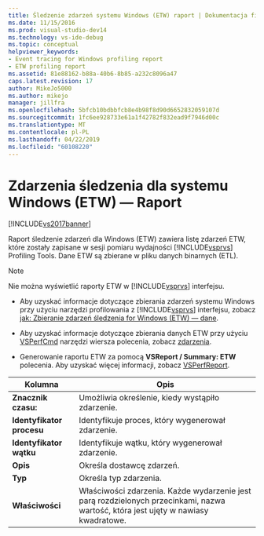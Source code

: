 ```yaml
---
title: Śledzenie zdarzeń systemu Windows (ETW) raport | Dokumentacja firmy Microsoft
ms.date: 11/15/2016
ms.prod: visual-studio-dev14
ms.technology: vs-ide-debug
ms.topic: conceptual
helpviewer_keywords:
- Event tracing for Windows profiling report
- ETW profiling report
ms.assetid: 81e88162-b88a-40b6-8b85-a232c8096a47
caps.latest.revision: 17
author: MikeJo5000
ms.author: mikejo
manager: jillfra
ms.openlocfilehash: 5bfcb10bdbbfcb8e4b98f8d90d6652832059107d
ms.sourcegitcommit: 1fc6ee928733e61a1f42782f832ead9f7946d00c
ms.translationtype: MT
ms.contentlocale: pl-PL
ms.lasthandoff: 04/22/2019
ms.locfileid: "60108220"
---
```

# <a name="event-tracing-for-windows-etw-report"></a>Zdarzenia śledzenia dla systemu Windows (ETW) — Raport
[!INCLUDE[vs2017banner](../includes/vs2017banner.md)]

Raport śledzenie zdarzeń dla Windows (ETW) zawiera listę zdarzeń ETW, które zostały zapisane w sesji pomiaru wydajności [!INCLUDE[vsprvs](../includes/vsprvs-md.md)] Profiling Tools. Dane ETW są zbierane w pliku danych binarnych (ETL).  
  
> [!NOTE]
>  Nie można wyświetlić raporty ETW w [!INCLUDE[vsprvs](../includes/vsprvs-md.md)] interfejsu.  
  
- Aby uzyskać informacje dotyczące zbierania zdarzeń systemu Windows przy użyciu narzędzi profilowania z [!INCLUDE[vsprvs](../includes/vsprvs-md.md)] interfejsu, zobacz [jak: Zbieranie zdarzeń śledzenia for Windows (ETW) — dane](../profiling/how-to-collect-event-tracing-for-windows-etw-data.md).  
  
- Aby uzyskać informacje dotyczące zbierania danych ETW przy użyciu [VSPerfCmd](../profiling/vsperfcmd.md) narzędzi wiersza polecenia, zobacz [zdarzenia](../profiling/events-vsperfcmd.md).  
  
- Generowanie raportu ETW za pomocą **VSReport / Summary: ETW** polecenia. Aby uzyskać więcej informacji, zobacz [VSPerfReport](../profiling/vsperfreport.md).  
  
|Kolumna|Opis|  
|------------|-----------------|  
|**Znacznik czasu:**|Umożliwia określenie, kiedy wystąpiło zdarzenie.|  
|**Identyfikator procesu**|Identyfikuje proces, który wygenerował zdarzenie.|  
|**Identyfikator wątku**|Identyfikuje wątku, który wygenerował zdarzenie.|  
|**Opis**|Określa dostawcę zdarzeń.|  
|**Typ**|Określa typ zdarzenia.|  
|**Właściwości**|Właściwości zdarzenia. Każde wydarzenie jest parą rozdzielonych przecinkami, nazwa wartość, która jest ujęty w nawiasy kwadratowe.|
